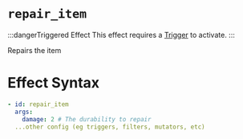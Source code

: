 # `repair_item`
:::dangerTriggered Effect
This effect requires a [Trigger](https://plugins.auxilor.io/effects/all-triggers) to activate.
:::

Repairs the item

# Effect Syntax
```yaml
- id: repair_item
  args:
    damage: 2 # The durability to repair
  ...other config (eg triggers, filters, mutators, etc)
```
